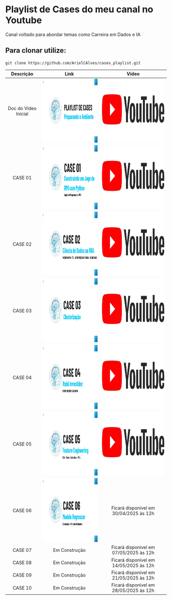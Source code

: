 # Playlist de Cases do meu canal no Youtube
Canal voltado para abordar temas como Carreira em Dados e IA


## Para clonar utilize:
    git clone https://github.com/ArielCAlves/cases_playlist.git



| Descrição             | Link | Vídeo |
|:---------------------:|:----:|:-----:|
| Doc do Vídeo Inicial  | <a href="https://github.com/ArielCAlves/cases_playlist/tree/main/video_inicial_doc"><img src="https://github.com/ArielCAlves/cases_playlist/blob/main/imgs/Thumbnail%20-%20Playlist.jpg?raw=true" height="200"/></a> | <a href="https://www.youtube.com/watch?v=9icDwGWky3g&list=PL2bxdM-kfRzXL64od_PBC9B16qnKrI2-8&index=1"><img src="https://github.com/ArielCAlves/cases_playlist/blob/main/imgs/logo-youtube.png?raw=true" width="400" height="200"/></a> |
| CASE 01 | <a href="https://github.com/ArielCAlves/cases_playlist/tree/main/Case01"><img src="https://github.com/ArielCAlves/cases_playlist/blob/main/imgs/Thumbnail%20-%20Case%2001.jpg?raw=true" height="200"/></a> | <a href="https://www.youtube.com/watch?v=Gq-EjSPqKag&list=PL2bxdM-kfRzXL64od_PBC9B16qnKrI2-8&index=2"><img src="https://github.com/ArielCAlves/cases_playlist/blob/main/imgs/logo-youtube.png?raw=true" width="400" height="200"/></a> |
| CASE 02 | <a href="https://github.com/ArielCAlves/cases_playlist/tree/main/Case02"><img src="https://github.com/ArielCAlves/cases_playlist/blob/main/imgs/Thumbnail%20-%20Case%2002.jpg?raw=true" height="200"/></a> | <a href="https://www.youtube.com/watch?v=j4W2WuYs9DA"><img src="https://github.com/ArielCAlves/cases_playlist/blob/main/imgs/logo-youtube.png?raw=true" width="400" height="200"/></a> |
| CASE 03 | <a href="https://github.com/ArielCAlves/cases_playlist/tree/main/Case03"><img src="https://github.com/ArielCAlves/cases_playlist/blob/main/imgs/Thumbnail%20-%20Case%2003.jpg?raw=true" height="200"/></a> | <a href="https://www.youtube.com/watch?v=j0QchMw8ShA"><img src="https://github.com/ArielCAlves/cases_playlist/blob/main/imgs/logo-youtube.png?raw=true" width="400" height="200"/></a> |
| CASE 04 | <a href="https://github.com/ArielCAlves/cases_playlist/tree/main/Case04"><img src="https://github.com/ArielCAlves/cases_playlist/blob/main/imgs/Thumbnail%20-%20Case%2004.jpg?raw=true" height="200"/></a> | <a href="https://www.youtube.com/watch?v=i3cX3Zs9-Ps&t=13s"><img src="https://github.com/ArielCAlves/cases_playlist/blob/main/imgs/logo-youtube.png?raw=true" width="400" height="200"/></a> |
| CASE 05 | <a href="https://github.com/ArielCAlves/cases_playlist/tree/main/Case05"><img src="https://github.com/ArielCAlves/cases_playlist/blob/main/imgs/Thumbnail%20-%20Case%2005.jpg?raw=true" height="200"/></a> | <a href="https://www.youtube.com/watch?v=CfFVZqftVaw&themeRefresh=1"><img src="https://github.com/ArielCAlves/cases_playlist/blob/main/imgs/logo-youtube.png?raw=true" width="400" height="200"/></a> |
| CASE 06 | <a href="https://github.com/ArielCAlves/cases_playlist/tree/main/Case06"><img src="https://github.com/ArielCAlves/cases_playlist/blob/main/imgs/Thumbnail%20-%20Case%2006.jpg" height="200"/></a> | Ficará disponível em 30/04/2025 às 12h |
| CASE 07 | Em Construção | Ficará disponível em 07/05/2025 às 12h |
| CASE 08 | Em Construção | Ficará disponível em 14/05/2025 às 12h |
| CASE 09 | Em Construção | Ficará disponível em 21/05/2025 às 12h |
| CASE 10 | Em Construção | Ficará disponível em 28/05/2025 às 12h |

